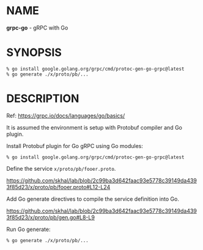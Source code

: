 # NAME

**grpc-go** - gRPC with Go


# SYNOPSIS

```console
% go install google.golang.org/grpc/cmd/protoc-gen-go-grpc@latest
% go generate ./x/proto/pb/...
```

# DESCRIPTION

Ref: https://grpc.io/docs/languages/go/basics/

It is assumed the environment is setup with Protobuf compiler and Go plugin.

Install Protobuf plugin for Go gRPC using Go modules:

```console
% go install google.golang.org/grpc/cmd/protoc-gen-go-grpc@latest
```

Define the service `x/proto/pb/fooer.proto`.

https://github.com/skhal/lab/blob/2c99ba3d642faac93e5778c39149da4393f85d23/x/proto/pb/fooer.proto#L12-L24

Add Go generate directives to compile the service definition into Go.

https://github.com/skhal/lab/blob/2c99ba3d642faac93e5778c39149da4393f85d23/x/proto/pb/gen.go#L8-L9

Run Go generate:

```
% go generate ./x/proto/pb/...
```

